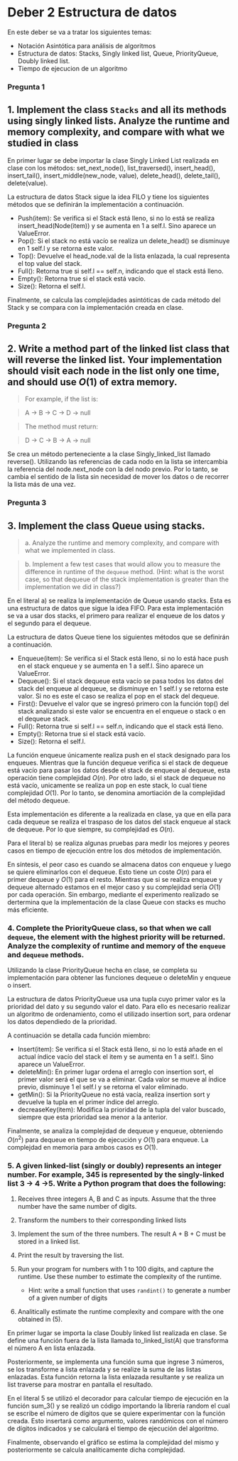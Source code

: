 # Deber 2 Estructura de datos
En este deber se va a tratar los siguientes temas:

* Notación Asintótica para análisis de algoritmos
* Estructura de datos: Stacks, Singly linked list, Queue, PriorityQueue, Doubly linked list.
* Tiempo de ejecucion de un algoritmo 

### Pregunta 1

## 1. Implement the class `Stacks` and all its methods using singly linked lists. Analyze the runtime and memory complexity, and compare with what we studied in class

En primer lugar se debe importar la clase Singly Linked List realizada en clase con los métodos: set_next_node(), list_traversed(), insert_head(), insert_tail(), insert_middle(new_node, value), delete_head(), delete_tail(), delete(value).

La estructura de datos Stack sigue la idea FILO y tiene los siguientes métodos que se definirán la implementación a continuación.
* Push(item): Se verifica si el Stack está lleno, si no lo está se realiza insert_head(Node(item)) y se aumenta en 1 a self.l. Sino aparece un ValueError.
* Pop(): Si el stack no está vacío se realiza un delete_head() se disminuye en 1 self.l y se retorna este valor. 
* Top(): Devuelve el head_node.val de la lista enlazada, la cual representa el top value del stack.
* Full(): Retorna true si self.l == self.n, indicando que el stack está lleno.
* Empty(): Retorna true si el stack está vacío.
* Size(): Retorna el self.l.

Finalmente, se calcula las complejidades asintóticas de cada método del Stack y se compara con la implementación creada en clase.

### Pregunta 2

## 2. Write a method part of the linked list class that will reverse the linked list. Your implementation should visit each node in the list only one time, and should use $O(1)$ of extra memory.


> For example, if the list is:

> A -> B -> C -> D -> null

> The method must return:

> D -> C -> B -> A -> null

Se crea un método perteneciente a la clase Singly_linked_list llamado reverse(). Utilizando las referencias de cada nodo en la lista se intercambia la referencia del node.next_node con la del nodo previo. Por lo tanto, se cambia el sentido de la lista sin necesidad de mover los datos o de recorrer la lista más de una vez. 

### Pregunta 3

## 3. Implement the class Queue using stacks. 

> a. Analyze the runtime and memory complexity, and compare with what we implemented in class.

> b. Implement a few test cases that would allow you to measure the difference in runtime of the `dequeue` method. (Hint: what is the worst case, so that dequeue of the stack implementation is greater than the implementation we did in class?)

En el literal a) se realiza la implementación de Queue usando stacks. Esta es una estructura de datos que sigue la idea FIFO. Para esta implementación se va a usar dos stacks, el primero para realizar el enqueue de los datos y el segundo para el dequeue. 

La estructura de datos Queue tiene los siguientes métodos que se definirán a continuación.
* Enqueue(item): Se verifica si el Stack está lleno, si no lo está hace push en el stack enqueue y se aumenta en 1 a self.l. Sino aparece un ValueError.
* Dequeue(): Si el stack dequeue esta vacío se pasa todos los datos del stack del enqueue al dequeue, se disminuye en 1 self.l y se retorna este valor. Si no es este el caso se realiza el pop en el stack del dequeue. 
* First(): Devuelve el valor que se ingresó primero con la función top() del stack analizando si este valor se encuentra en el enqueue o stack o en el dequeue stack.
* Full(): Retorna true si self.l == self.n, indicando que el stack está lleno.
* Empty(): Retorna true si el stack está vacío.
* Size(): Retorna el self.l.

La función enqueue únicamente realiza push en el stack designado para los enqueues. Mientras que la función dequeue verifica si el stack de dequeue está vacío para pasar los datos desde el stack de enqueue al dequeue, esta operación tiene complejidad $O(n)$. Por otro lado, si el stack de dequeue no está vacío, unicamente se realiza un pop en este stack, lo cual tiene complejidad $O(1)$. Por lo tanto, se denomina amortiación de la complejidad del método dequeue.

Esta implementación es diferente a la realizada en clase, ya que en ella para cada dequeue se realiza el traspaso de los datos del stack enqueue al stack de dequeue. Por lo que siempre, su complejidad es $O(n)$.

Para el literal b) se realiza algunas pruebas para medir los mejores y peores casos en tiempo de ejecución entre los dos métodos de implementación. 

En síntesis, el peor caso es cuando se almacena datos con enqueue y luego se quiere eliminarlos con el dequeue. Esto tiene un coste $O(n)$ para el primer dequeue y $O(1)$ para el resto. Mientras que si se realiza enqueue y dequeue alternado estamos en el mejor caso y su complejidad sería $O(1)$ por cada operación. Sin embargo, mediante el experimento realizado se dertermina que la implementación de la clase Queue con stacks es mucho más eficiente. 

### 4. Complete the PriorityQueue class, so that when we call `dequeue`, the element with the highest priority will be returned. Analyze the complexity of runtime and memory of the `enqueue` and `dequeue` methods.

Utilizando la clase PriorityQueue hecha en clase, se completa su implementación para obtener las funciones dequeue o deleteMin y enqueue o insert. 

La estructura de datos PriorityQueue usa una tupla cuyo primer valor es la prioridad del dato y su segundo valor el dato. Para ello es necesario realizar un algoritmo de ordenamiento, como el utilizado insertion sort, para ordenar los datos dependiedo de la prioridad. 

A continuación se detalla cada función miembro:

* Insert(item): Se verifica si el Stack está lleno, si no lo está añade en el actual índice vacío del stack el item y se aumenta en 1 a self.l. Sino aparece un ValueError.
* deleteMin(): En primer lugar ordena el arreglo con insertion sort, el primer valor será el que se va a eliminar. Cada valor se mueve al índice previo, disminuye 1 el self.l y se retorna el valor eliminado. 
* getMin(): Si la PriorityQueue no está vacía, realiza insertion sort y devuelve la tupla en el primer índice del arreglo.
* decreaseKey(item): Modifica la prioridad de la tupla del valor buscado, siempre que esta prioridad sea menor a la anterior. 

Finalmente, se analiza la complejidad de dequeue y enqueue, obteniendo $O(n^2)$ para dequeue en tiempo de ejecución y $O(1)$ para enqueue. La complejdad en memoria para ambos casos es $O(1)$.

### 5. A given linked-list (singly or doubly) represents an integer number. For example, 345 is represented by the singly-linked list 3 -> 4 ->5. Write a Python program that does the following:

1. Receives three integers A, B and C as inputs. Assume that the three number have the same number of digits.

2. Transform the numbers to their corresponding linked lists

3. Implement the sum of the three numbers. The result A + B + C must be stored in a linked list. 

4. Print the result by traversing the list. 

5. Run your program for numbers with 1 to 100 digits, and capture the runtime. Use these number to estimate the complexity of the runtime.
    - Hint: write a small function that uses `randint()` to generate a number of a given number of digits 
6. Analitically estimate the runtime complexity and compare with the one obtained in (5).

En primer lugar se importa la clase Doubly linked list realizada en clase. Se define una función fuera de la lista llamada to_linked_list(A) que transforma el número A en lista enlazada. 

Posteriormente, se implementa una función suma que ingrese 3 números, se los transforme a lista enlazada y se realize la suma de las listas enlazadas. Esta función retorna la lista enlazada resultante y se realiza un list traverse para mostrar en pantalla el resultado.

En el literal 5 se utilizó el decorador para calcular tiempo de ejecución en la función sum_3() y se realizó un código importando la librería random el cual se escribe el número de dígitos que se quiere experimentar con la función creada. Esto insertará como argumento, valores randómicos con el número de dígitos indicados y se calculará el tiempo de ejecución del algoritmo.

Finalmente, observando el gráfico se estima la complejidad del mismo y posteriormente se calcula analíticamente dicha complejidad. 
